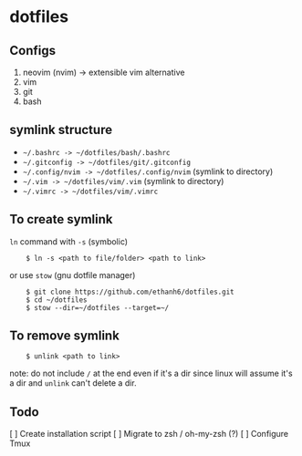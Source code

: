 # dotfiles

## Configs
1. neovim (nvim) -> extensible vim alternative
2. vim
3. git
4. bash

## symlink structure
- `~/.bashrc -> ~/dotfiles/bash/.bashrc`
- `~/.gitconfig -> ~/dotfiles/git/.gitconfig`
- `~/.config/nvim -> ~/dotfiles/.config/nvim` (symlink to directory)
- `~/.vim -> ~/dotfiles/vim/.vim` (symlink to directory)
- `~/.vimrc -> ~/dotfiles/vim/.vimrc`

## To create symlink
`ln` command with `-s` (symbolic)

```
    $ ln -s <path to file/folder> <path to link>
```


or use `stow` (gnu dotfile manager)

```
    $ git clone https://github.com/ethanh6/dotfiles.git
    $ cd ~/dotfiles
    $ stow --dir=~/dotfiles --target=~/
```

## To remove symlink

```
    $ unlink <path to link> 
```
note: do not include `/` at the end even if it's a dir since linux will assume it's a dir and `unlink` can't delete a dir.

## Todo
[ ] Create installation script
[ ] Migrate to zsh / oh-my-zsh (?)
[ ] Configure Tmux

